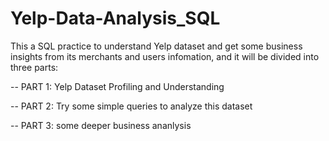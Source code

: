 # Yelp-Data-Analysis_SQL

This a SQL practice to understand Yelp dataset and get some business insights from its merchants and users infomation,
and it will be divided into three parts:

-- PART 1: Yelp Dataset Profiling and Understanding

-- PART 2: Try some simple queries to analyze this dataset

-- PART 3: some deeper business ananlysis
